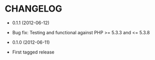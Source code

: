 CHANGELOG
=========

* 0.1.1 (2012-06-12)

 * Bug fix: Testing and functional against PHP >= 5.3.3 and <= 5.3.8

* 0.1.0 (2012-06-11)

 * First tagged release
